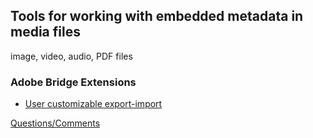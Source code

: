 ## Tools for working with embedded metadata in media files
image, video, audio, PDF files

### Adobe Bridge Extensions
- [User customizable export-import](/adobe_bridge_custom_export-import.md)


[Questions/Comments](mailto:metadatadeluxe@gmail.com)
